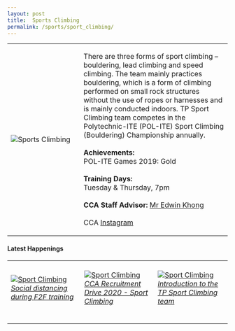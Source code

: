 ```yaml
---
layout: post
title:  Sports Climbing
permalink: /sports/sport_climbing/
---
```


<table>
    <tr>
        <td style="width:33%"><image src="{{site.baseurl}}/images/CCA_sport_climbing.jpg" style="display:block;margin-left:auto;margin-right:auto;" alt="Sports Climbing"></image></td>
        <td>
            <p>
                There are three forms of sport climbing – bouldering, lead climbing and speed climbing. The team mainly practices bouldering, which is a form of climbing performed on small rock structures without the use of ropes or harnesses and is mainly conducted indoors. TP Sport Climbing team competes in the Polytechnic-ITE (POL-ITE) Sport Climbing (Bouldering) Championship annually.<br>
                <br>
                <b>Achievements:</b><br>
                POL-ITE Games 2019: Gold<br>
                <br>
                <b>Training Days:</b><br>
                Tuesday & Thursday, 7pm<br>
                <br>
                <b>CCA Staff Advisor:</b> <a href="mailto:edwink@tp.edu.sg">Mr Edwin Khong</a><br>
                <br>
                CCA <a href="https://www.instagram.com/teamtpsc">Instagram</a>
            </p>
        </td>
    </tr>
</table>


#### Latest Happenings

<table>
    <tr>
        <td style="width:33%"><br>
            <a href="https://www.instagram.com/stories/highlights/17866582777911563/">
                <image src="{{site.baseurl}}/images/CCA-Sportclimbing_IG1.png" style="display:block;margin-left:auto;margin-right:auto;" alt="Sport Climbing">
                <h6 style="margin-top:0%">Social distancing during F2F training</h6>
                </image>
            </a>
        </td>
        <td style="width:33%"><br>
            <a href="https://www.instagram.com/p/CACQZSUnmf5/">
                <image src="{{site.baseurl}}/images/CCA-Sportclimbing_IG2.png" style="display:block;margin-left:auto;margin-right:auto;" alt="Sport Climbing">
                <h6 style="margin-top:0%">CCA Recruitment Drive 2020 - Sport Climbing</h6>
                </image>
            </a>
        </td>
        <td style="width:33%"><br>
            <a href="https://www.instagram.com/p/B-rH8bDnmuC/">
                <image src="{{site.baseurl}}/images/CCA-Sportclimbing_IG3.png" style="display:block;margin-left:auto;margin-right:auto;" alt="Sport Climbing">
                <h6 style="margin-top:0%">Introduction to the TP Sport Climbing team</h6>    
                </image>
            </a>
        </td>
    </tr>
</table>
